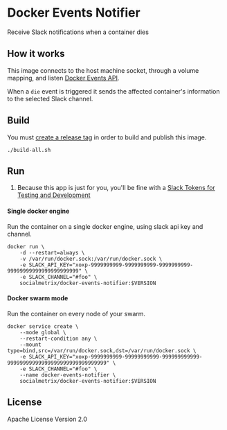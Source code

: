 # Docker Events Notifier
Receive Slack notifications when a container dies

## How it works
This image connects to the host machine socket, through a volume mapping, and listen [Docker Events API](https://docs.docker.com/engine/reference/api/docker_remote_api_v1.24/#/monitor-dockers-events).

When a `die` event is triggered it sends the affected container's information to the selected Slack channel.  


## Build
You must [create a release tag](https://git-scm.com/book/en/v2/Git-Basics-Tagging) in order to build and publish this image.
```shell
./build-all.sh
```

## Run
1. Because this app is just for you, you'll be fine with  a [Slack Tokens for Testing and Development](https://api.slack.com/docs/oauth-test-tokens)

#### Single docker engine
Run the container on a single docker engine, using slack api key and channel.

```shell
docker run \
    -d --restart=always \
    -v /var/run/docker.sock:/var/run/docker.sock \
    -e SLACK_API_KEY="xoxp-9999999999-9999999999-9999999999-99999999999999999999999" \
    -e SLACK_CHANNEL="#foo" \
    socialmetrix/docker-events-notifier:$VERSION
```

#### Docker swarm mode
Run the container on every node of your swarm.

```shell
docker service create \
    --mode global \
    --restart-condition any \
    --mount type=bind,src=/var/run/docker.sock,dst=/var/run/docker.sock \
    -e SLACK_API_KEY="xoxp-9999999999-99999999999-999999999999-99999999999999999999999999999999" \
    -e SLACK_CHANNEL="#foo" \
    --name docker-events-notifier \
    socialmetrix/docker-events-notifier:$VERSION
```

## License
Apache License Version 2.0
